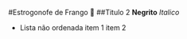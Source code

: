#Estrogonofe de Frango :chicken:
##Titulo 2
**Negrito**
_Italico_

- Lista não ordenada
item 1
item 2